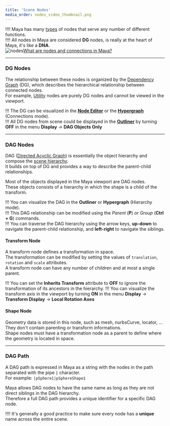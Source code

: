 ```yaml
---
title: 'Scene Nodes'
media_order: nodes_video_thumbnail.png
---
```


!!!! Maya has many [types](https://help.autodesk.com/view/MAYAUL/2020/ENU/?guid=GUID-21B83FF0-0435-4087-8C2E-23B420028B71) of nodes that serve any number of different functions.  
!!!! All nodes in Maya are considered **DG** nodes, is really at the heart of Maya, it's like a **DNA**.  
![nodes](https://www.mindsbreaker.com/rigging/admin/pages/home/scene-nodes/nodes_video_thumbnail.png)[What are nodes and connections in Maya?](https://www.youtube.com/watch?v=hzpz2vksI7Q)

___
### DG Nodes

The relationship between these nodes is organized by the [Dependency Graph](https://help.autodesk.com/view/MAYAUL/2020/ENU/?guid=GUID-51096BC4-32B7-4391-BE39-21641B374745) (DG), which describes the hierarchical relationship between connected nodes.  
For example, [Utility](https://help.autodesk.com/view/MAYAUL/2020/ENU/?guid=GUID-DA9707D2-8A0D-4911-A010-8274C57D3FD3) nodes are purely DG nodes and cannot be viewed in the viewport.

!!! The DG can be visualized in the [**Node Editor**](https://help.autodesk.com/view/MAYAUL/2020/ENU/?guid=GUID-23277302-6665-465F-8579-9BC734228F69) or the [**Hypergraph**](https://help.autodesk.com/view/MAYAUL/2020/ENU/?guid=GUID-5EC40DB1-FBD9-4553-A2FD-6D3508C9B868)  (Connections mode).  
!!! All DG nodes from scene could be displayed in the [**Outliner**](https://help.autodesk.com/view/MAYAUL/2020/ENU/?guid=GUID-4B9A9A3A-83C5-445A-95D5-64104BC47406) by turning **OFF** in the menu **Display** -> **DAG Objects Only**

___
### DAG Nodes

DAG ([Directed Acyclic Graph](https://help.autodesk.com/view/MAYAUL/2020/ENU/?guid=GUID-5029CF89-D420-4236-A7CF-884610828B70)) is essentially the object hierarchy and compose the [scene hierarchy](https://help.autodesk.com/view/MAYAUL/2020/ENU/?guid=GUID-D71F6D34-FA77-43DC-9BF1-481123A682DC).  
It builds on top of DG and provides a way to describe the parent-child relationships.  

Most of the objects displayed in the Maya viewport are DAG nodes.  
These objects consists of a hierarchy in which the shape is a child of the transform.  

!!! You can visualize the DAG in the **Outliner** or **Hypergraph** (Hierarchy mode).  
!!! This DAG relationship can be modified using the *Parent* (**P**) or *Group* (**Ctrl + G**) commands.  
!!! You can traverse the DAG hierarchy using the arrow keys, **up-down** to navigate the parent-child relationship, and **left-right** to navigate the siblings.  

#### Transform Node
A transform node defines a transformation in space.  
The transformation can be modified by setting the values of `translation`, `rotation` and `scale` attributes.  
A transform node can have any number of children and at most a single parent.  

!!! You can set the **Inherits Transform** attribute to **OFF** to ignore the transformation of its ancestors in the hierarchy.
!!! You can visualize the transform axis in the viewport by turning **ON** in the menu **Display** -> **Transform Display** -> **Local Rotation Axes**  

#### Shape Node
Geometry data is stored in this node, such as mesh, nurbsCurve, locator, ...  
They don't contain parenting or transform informations.  
Shape nodes must have a transformation node as a parent to define where the geometry is located in space.  

___
### DAG Path

A DAG path is expressed in Maya as a string with the nodes in the path separated with the pipe **`|`** character.  
For example: `|pSphere1|pSphereShape1`  

Maya allows DAG nodes to have the same name as long as they are not direct siblings in the DAG hierarchy.  
Therefore a full DAG path provides a unique identifier for a specific DAG node.  

!!!! It's generally a good practice to make sure every node has a **unique** name across the entire scene.  